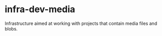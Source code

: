 # infra-dev-media
Infrastructure aimed at working with projects that contain media files and blobs.
